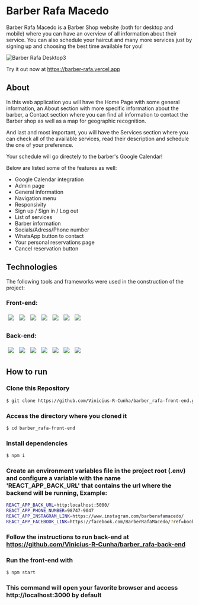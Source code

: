 # Barber Rafa Macedo

Barber Rafa Macedo is a Barber Shop website (both for desktop and mobile) where you can have an overview of all information about their service.
You can also schedule your haircut and many more services just by signing up and choosing the best time available for you!

![Barber Rafa Desktop3](https://user-images.githubusercontent.com/92492685/175072676-c391d2c8-ba52-4d16-b5f5-1f7917f46a9d.gif)

Try it out now at https://barber-rafa.vercel.app

## About

In this web application you will have the Home Page with some general information, an About section with more specific information about the barber, a Contact section where you can find all information to contact the Barber shop as well as a map for geographic recognition.

And last and most important, you will have the Services section where you can check all of the available services, read their description and schedule the one of your preference.

Your schedule will go directely to the barber's Google Calendar!

Below are listed some of the features as well:

- Google Calendar integration
- Admin page
- General information
- Navigation menu
- Responsivity
- Sign up / Sign in / Log out
- List of services
- Barber information
- Socials/Adress/Phone number
- WhatsApp button to contact
- Your personal reservations page
- Cancel reservation button

## Technologies

The following tools and frameworks were used in the construction of the project:<br>

### Front-end:

<p>
  <img style='margin: 5px;' src='https://img.shields.io/badge/React-20232A?style=for-the-badge&logo=react&logoColor=61DAFB'>
  <img style='margin: 5px;' src='https://img.shields.io/badge/styled--components-DB7093?style=for-the-badge&logo=styled-components&logoColor=white'>
  <img style='margin: 5px;' src='https://img.shields.io/badge/React_Router-CA4245?style=for-the-badge&logo=react-router&logoColor=white'>
  <img style='margin: 5px;' src='https://img.shields.io/badge/axios%20-%2320232a.svg?&style=for-the-badge&color=informational'>
  <img style='margin: 5px;' src='https://img.shields.io/badge/Pigeon%20Map-007FFF?style=for-the-badge&logo=mui&logoColor=white'>
  <img style='margin: 5px;' src='https://img.shields.io/badge/React%20Calendar-E1E1E1?style=for-the-badge&logo=react&logoColor=000000'>
  <img style='margin: 5px;' src='https://img.shields.io/badge/javascript-%23323330.svg?style=for-the-badge&logo=javascript&logoColor=%23F7DF1E'>
</p>

### Back-end:

<p>
  <img style='margin: 5px;' src='https://img.shields.io/badge/Google%20Calendar-4285F4?style=for-the-badge&logo=google&logoColor=white'>
  <img style='margin: 5px;' src='https://img.shields.io/badge/nodejs%20-%2320232a.svg?&style=for-the-badge&color=blue&logo=javascript&logoColor=%2361DAFB%27'>
  <img style='margin: 5px;' src='https://img.shields.io/badge/express%20-%2320232a.svg?&style=for-the-badge&color=green&logo=express&logoColor=%2361DAFB%27'>
  <img style='margin: 5px;' src='https://img.shields.io/badge/mongodb%20-%2320232a.svg?&style=for-the-badge&color=yellowgreen&logo=mongodb&logoColor=%2361DAFB%27'>
  <img style='margin: 5px;' src='https://img.shields.io/badge/typescript-%23007ACC.svg?style=for-the-badge&logo=typescript&logoColor=white'>
  <img style='margin: 5px;' src='https://img.shields.io/badge/JWT-black?style=for-the-badge&logo=JSON%20web%20tokens'>
  <img style='margin: 5px;' src='https://img.shields.io/badge/-jest-%23C21325?style=for-the-badge&logo=jest&logoColor=white'>
</p>

## How to run

### Clone this Repository

```bash
$ git clone https://github.com/Vinicius-R-Cunha/barber_rafa-front-end.git
```

### Access the directory where you cloned it

```bash
$ cd barber_rafa-front-end
```

### Install dependencies

```bash
$ npm i
```

### Create an environment variables file in the project root (.env) and configure a variable with the name 'REACT_APP_BACK_URL' that contains the url where the backend will be running, Example:

```bash
REACT_APP_BACK_URL=http:localhost:5000/
REACT_APP_PHONE_NUMBER=98747-9047
REACT_APP_INSTAGRAM_LINK=https://www.instagram.com/barberafamacedo/
REACT_APP_FACEBOOK_LINK=https://facebook.com/BarberRafaMacedo/?ref=bookmarks
```

### Follow the instructions to run back-end at https://github.com/Vinicius-R-Cunha/barber_rafa-back-end

### Run the front-end with

```bash
$ npm start
```

### This command will open your favorite browser and access http://localhost:3000 by default
